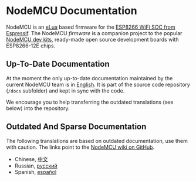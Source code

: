 # NodeMCU Documentation

NodeMCU is an [eLua](http://www.eluaproject.net/) based firmware for the [ESP8266 WiFi SOC from Espressif](http://espressif.com/en/products/esp8266/).  The NodeMCU *firmware* is a companion project to the popular [NodeMCU dev kits](https://github.com/nodemcu/nodemcu-devkit-v1.0), ready-made open source development boards with ESP8266-12E chips.

## Up-To-Date Documentation
At the moment the only up-to-date documentation maintained by the current NodeMCU team is in [English](en/index.md). It is part of the source code repository (`/docs` subfolder) and kept in sync with the code.

We encourage you to help transferring the outdated translations (see below) into the repository.

## Outdated And Sparse Documentation
The following translations are based on outdated documentation, use them with caution. The links point to the [NodeMCU wiki on GitHub](https://github.com/nodemcu/nodemcu-firmware/wiki).

- Chinese, [中文](https://github.com/nodemcu/nodemcu-firmware/wiki/nodemcu_api_cn)
- Russian, [русский](https://github.com/nodemcu/nodemcu-firmware/wiki/nodemcu_api_ru)
- Spanish, [español](https://github.com/nodemcu/nodemcu-firmware/wiki/nodemcu_api_es)